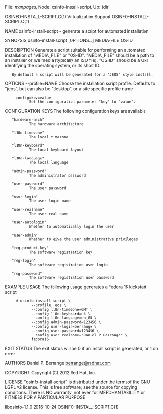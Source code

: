 File: *manpages*,  Node: osinfo-install-script,  Up: (dir)

OSINFO-INSTALL-SCRIPT.C(1)  Virtualization Support  OSINFO-INSTALL-SCRIPT.C(1)



NAME
       osinfo-install-script - generate a script for automated installation

SYNOPSIS
       osinfo-install-script [OPTIONS...] MEDIA-FILE|OS-ID

DESCRIPTION
       Generate a script suitable for performing an automated installation of
       "MEDIA_FILE" or "OS-ID". "MEDIA_FILE" should be a path to an installer
       or live media (typically an ISO file). "OS-ID" should be a URI
       identifying the operating system, or its short ID.

       By default a script will be generated for a "JEOS" style install.

OPTIONS
       --profile=NAME
               Choose the installation script profile. Defaults to "jeos", but
               can also be "desktop", or a site specific profile name

       --config=key=value
               Set the configuration parameter "key" to "value".

CONFIGURATION KEYS
       The following configuration keys are available

       "hardware-arch"
               The hardware architecture

       "l10n-timezone"
               The local timezone

       "l10n-keyboard"
               The local keyboard layout

       "l10n-language"
               The local language

       "admin-password"
               The administrator password

       "user-password"
               The user password

       "user-login"
               The user login name

       "user-realname"
               The user real name

       "user-autologin"
               Whether to automatically login the user

       "user-admin"
               Whether to give the user administrative privileges

       "reg-product-key"
               The software registration key

       "reg-login"
               The software registration user login

       "reg-password"
               The software registration user password

EXAMPLE USAGE
       The following usage generates a Fedora 16 kickstart script

         # osinfo-install-script \
                --profile jeos \
                --config l10n-timezone=GMT \
                --config l10n-keyboard=uk \
                --config l10n-language=en_GB \
                --config admin-password=123456 \
                --config user-login=berrange \
                --config user-password=123456 \
                --config user-realname="Daniel P Berrange" \
                fedora16

EXIT STATUS
       The exit status will be 0 if an install script is generated, or 1 on
       error

AUTHORS
       Daniel P. Berrange <berrange@redhat.com>

COPYRIGHT
       Copyright (C) 2012 Red Hat, Inc.

LICENSE
       "osinfo-install-script" is distributed under the termsof the GNU LGPL
       v2 license. This is free software; see the source for copying
       conditions.  There is NO warranty; not even for MERCHANTABILITY or
       FITNESS FOR A PARTICULAR PURPOSE



libosinfo-1.1.0                   2016-10-24        OSINFO-INSTALL-SCRIPT.C(1)
